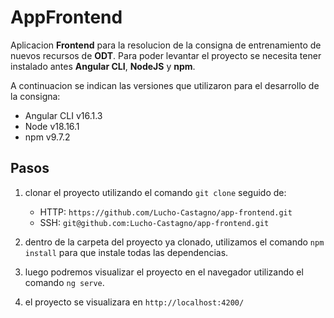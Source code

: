 # AppFrontend

Aplicacion **Frontend** para la resolucion de la consigna de entrenamiento de nuevos recursos de **ODT**.
Para poder levantar el proyecto se necesita tener instalado antes **Angular CLI**, **NodeJS** y **npm**.

A continuacion se indican las versiones que utilizaron para el desarrollo de la consigna:
- Angular CLI v16.1.3
- Node v18.16.1
- npm v9.7.2

## Pasos
1. clonar el proyecto utilizando el comando `git clone` seguido de:
    - HTTP: `https://github.com/Lucho-Castagno/app-frontend.git`
    - SSH: `git@github.com:Lucho-Castagno/app-frontend.git`

2. dentro de la carpeta del proyecto ya clonado, utilizamos el comando `npm install` para que instale todas las dependencias.

3. luego podremos visualizar el proyecto en el navegador utilizando el comando `ng serve`.

4. el proyecto se visualizara en `http://localhost:4200/`